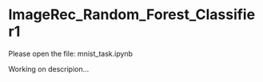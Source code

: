 # ImageRec_Random_Forest_Classifier1

Please open the file: mnist_task.ipynb

Working on descripion...
